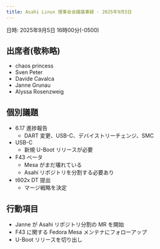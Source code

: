 ```yaml
---
title: Asahi Linux 理事会会議議事録 - 2025年9月5日
---
```


日時: 2025年9月5日 16時00分(-0500)

## 出席者(敬称略)
- chaos princess
- Sven Peter
- Davide Cavalca
- Janne Grunau
- Alyssa Rosenzweig

## 個別議題
- 6.17 進捗報告
  - DART 変更、USB-C、デバイストリーチェンジ、SMC
- USB-C
  - 新規 U-Boot リリースが必要
- F43 ベータ
  - Mesa がまだ壊れている
  - Asahi リポジトリを分割する必要あり
- t602x DT 提出
  - マージ戦略を決定

## 行動項目
- Janne が Asahi リポジトリ分割の MR を開始
- F43 に関する Fedora Mesa メンテナにフォローアップ
- U-Boot リリースを切り出し
